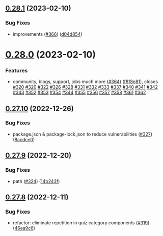 ## [0.28.1](https://github.com/thecyberworld/thecyberhub.org/compare/v0.28.0...v0.28.1) (2023-02-10)


### Bug Fixes

* improvements ([#366](https://github.com/thecyberworld/thecyberhub.org/issues/366)) ([d04d854](https://github.com/thecyberworld/thecyberhub.org/commit/d04d8540ebdb892d3b27a52b48680ae7654eb5a1))



# [0.28.0](https://github.com/thecyberworld/thecyberhub.org/compare/v0.27.10...v0.28.0) (2023-02-10)


### Features

* community, blogs, support, jobs much more ([#364](https://github.com/thecyberworld/thecyberhub.org/issues/364)) ([f8f8e81](https://github.com/thecyberworld/thecyberhub.org/commit/f8f8e8143e45fa15dcdec757ee652c625b403784)), closes [#320](https://github.com/thecyberworld/thecyberhub.org/issues/320) [#320](https://github.com/thecyberworld/thecyberhub.org/issues/320) [#322](https://github.com/thecyberworld/thecyberhub.org/issues/322) [#326](https://github.com/thecyberworld/thecyberhub.org/issues/326) [#328](https://github.com/thecyberworld/thecyberhub.org/issues/328) [#331](https://github.com/thecyberworld/thecyberhub.org/issues/331) [#332](https://github.com/thecyberworld/thecyberhub.org/issues/332) [#333](https://github.com/thecyberworld/thecyberhub.org/issues/333) [#337](https://github.com/thecyberworld/thecyberhub.org/issues/337) [#340](https://github.com/thecyberworld/thecyberhub.org/issues/340) [#341](https://github.com/thecyberworld/thecyberhub.org/issues/341) [#342](https://github.com/thecyberworld/thecyberhub.org/issues/342) [#343](https://github.com/thecyberworld/thecyberhub.org/issues/343) [#352](https://github.com/thecyberworld/thecyberhub.org/issues/352) [#353](https://github.com/thecyberworld/thecyberhub.org/issues/353) [#354](https://github.com/thecyberworld/thecyberhub.org/issues/354) [#344](https://github.com/thecyberworld/thecyberhub.org/issues/344) [#355](https://github.com/thecyberworld/thecyberhub.org/issues/355) [#356](https://github.com/thecyberworld/thecyberhub.org/issues/356) [#357](https://github.com/thecyberworld/thecyberhub.org/issues/357) [#358](https://github.com/thecyberworld/thecyberhub.org/issues/358) [#361](https://github.com/thecyberworld/thecyberhub.org/issues/361) [#362](https://github.com/thecyberworld/thecyberhub.org/issues/362)



## [0.27.10](https://github.com/thecyberworld/thecyberhub.org/compare/v0.27.9...v0.27.10) (2022-12-26)


### Bug Fixes

* package.json & package-lock.json to reduce vulnerabilities ([#327](https://github.com/thecyberworld/thecyberhub.org/issues/327)) ([8acdce0](https://github.com/thecyberworld/thecyberhub.org/commit/8acdce0b256e73b97df1ead06b6ad0b8e510e8da))



## [0.27.9](https://github.com/thecyberworld/thecyberhub.org/compare/v0.27.8...v0.27.9) (2022-12-20)


### Bug Fixes

* path ([#324](https://github.com/thecyberworld/thecyberhub.org/issues/324)) ([14b243f](https://github.com/thecyberworld/thecyberhub.org/commit/14b243fc49c915c319d11a78fff2b2d19731a387))



## [0.27.8](https://github.com/thecyberworld/thecyberhub.org/compare/v0.27.7...v0.27.8) (2022-12-11)


### Bug Fixes

* refactor: eliminate repetition in quiz category components ([#319](https://github.com/thecyberworld/thecyberhub.org/issues/319)) ([46ea9c6](https://github.com/thecyberworld/thecyberhub.org/commit/46ea9c6bfb1198ce8626f98f9d17b6feacdcdb7c))



